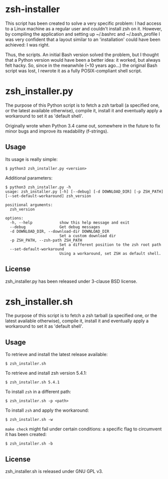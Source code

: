 zsh-installer
=============
This script has been created to solve a very specific problem: I had access to a Linux machine as a regular user and couldn't install zsh on it. However, by compiling the application and setting up ~/.bashrc and ~/.bash_profile I was very confident that a layout similar to an 'installation' could have been achieved: I was right.

Thus, the scripts.
An initial Bash version solved the problem, but I thought that a Python version would have been a better idea: it worked, but always felt hacky. So, since in the meanwhile (~10 years ago...) the original Bash script was lost, I rewrote it as a fully POSIX-compliant shell script.

# zsh_installer.py
The purpose of this Python script is to fetch a zsh tarball (a specified one, or the latest available otherwise), compile it, install it and eventually apply a workaround to set it as 'default shell'.

Originally wrote when Python 3.4 came out, somewhere in the future to fix minor bugs and improve its readability (f-strings).

## Usage
Its usage is really simple:
```
$ python3 zsh_installer.py <version>
```

Additional parameters:
```
$ python3 zsh_installer.py -h
usage: zsh_installer.py [-h] [--debug] [-d DOWNLOAD_DIR] [-p ZSH_PATH] [--set-default-workaround] zsh_version

positional arguments:
  zsh_version

options:
  -h, --help            show this help message and exit
  --debug               Get debug messages
  -d DOWNLOAD_DIR, --download-dir DOWNLOAD_DIR
                        Set a custom download dir
  -p ZSH_PATH, --zsh-path ZSH_PATH
                        Set a different position to the zsh root path
  --set-default-workaround
                        Using a workaround, set ZSH as default shell.
```

## License
zsh_installer.py has been released under 3-clause BSD license.


# zsh_installer.sh
The purpose of this script is to fetch a zsh tarball (a specified one, or the latest available otherwise), compile it, install it and eventually apply a workaround to set it as 'default shell'.

## Usage
To retrieve and install the latest release available:
```
$ zsh_installer.sh
```

To retrieve and install zsh version 5.4.1:
```
$ zsh_installer.sh 5.4.1
```

To install ```zsh``` in a different path:
```
$ zsh_installer.sh -p <path>
```

To install ```zsh``` and apply the workaround:
```
$ zsh_installer.sh -w
```

```make check``` might fail under certain conditions: a specific flag to circumvent it has been created:
```
$ zsh_installer.sh -b
```

## License
zsh_installer.sh is released under GNU GPL v3.
